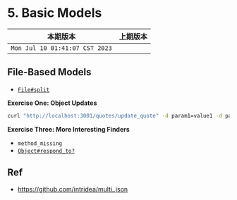 # 5. Basic Models

|本期版本|上期版本
|:---:|:---:
`Mon Jul 10 01:41:07 CST 2023` |


## File-Based Models

* [`File#split`](https://ruby-doc.org/3.1.4/File.html#method-c-split)



**Exercise One: Object Updates**


```bash
curl "http://localhost:3001/quotes/update_quote" -d param1=value1 -d param2=value2

```


**Exercise Three: More Interesting Finders**

* `method_missing`
* [`Object#respond_to?`](https://ruby-doc.org/3.1.4/Object.html#method-i-respond_to-3F)


## Ref

* <https://github.com/intridea/multi_json>